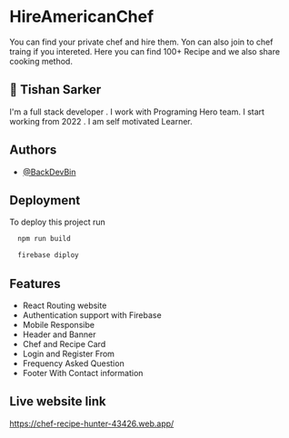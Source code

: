
# HireAmericanChef

You can find your private chef and hire them. Yon can also join to chef traing if you intereted. Here you can find 100+ Recipe and we also share cooking method.





## 🚀 Tishan Sarker
I'm a full stack developer . I work with Programing Hero team. I start working from 2022 . I am self motivated Learner.


## Authors

- [@BackDevBin](https://github.com/BackDevBin)


## Deployment

To deploy this project run

```bash
  npm run build
```
```bash
  firebase diploy
```


## Features

- React Routing website
- Authentication support with Firebase
- Mobile Responsibe
- Header and Banner 
- Chef and Recipe Card 
- Login and Register From
- Frequency Asked Question
- Footer With Contact information



## Live website link

https://chef-recipe-hunter-43426.web.app/

